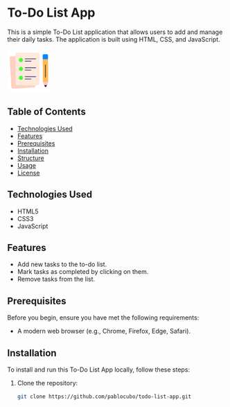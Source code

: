 # To-Do List App

This is a simple To-Do List application that allows users to add and manage their daily tasks. The application is built using HTML, CSS, and JavaScript.

<img src="images/icon.png" alt="To-Do List Icon" width="100" height="100">

## Table of Contents
- [Technologies Used](#technologies-used)
- [Features](#features)
- [Prerequisites](#prerequisites)
- [Installation](#installation)
- [Structure](#structure)
- [Usage](#usage)
- [License](#license)

## Technologies Used

- HTML5
- CSS3
- JavaScript

## Features

- Add new tasks to the to-do list.
- Mark tasks as completed by clicking on them.
- Remove tasks from the list.

## Prerequisites

Before you begin, ensure you have met the following requirements:
- A modern web browser (e.g., Chrome, Firefox, Edge, Safari).

## Installation

To install and run this To-Do List App locally, follow these steps:

1. Clone the repository:
   ```bash
   git clone https://github.com/pablocubo/todo-list-app.git

